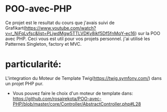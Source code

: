 # POO-avec-PHP
Ce projet est le resultat du cours que j'avais suivi de Grafikart(https://www.youtube.com/watch?v=r_NiFqLvfsc&list=PLjwdMgw5TTLVDKy8ikf5Df5fnMqY-ec16) sur la POO avec PHP.
Ceci vous est util pour vos projets personnel. j'ai utilisé les Patternes Singleton, factory et MVC. 

# particularité: 
 L'integration du Moteur de Template Twig(https://twig.symfony.com/) dans un projet PHP pur.
 - Vous pouvez faire le choix d'un moteur de template dans: https://github.com/rosairekota/POO-avec-PHP/blob/master/core/Controller/AbstractController.php#L28
